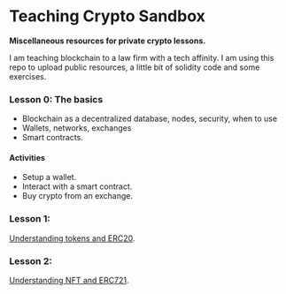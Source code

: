 # Teaching Crypto Sandbox
**Miscellaneous resources for private crypto lessons.**

I am teaching blockchain to a law firm with a tech affinity. I am using this repo to upload public resources, a little bit of solidity code and some exercises.

### Lesson 0: The basics
* Blockchain as a decentralized database, nodes, security, when to use
* Wallets, networks, exchanges
* Smart contracts.

#### Activities
* Setup a wallet.
* Interact with a smart contract.
* Buy crypto from an exchange.

### Lesson 1:
[Understanding tokens and ERC20](https://github.com/salvadorjesus/teaching-crypto-sandbox/tree/master/L1.%20Understanding%20tokens%20and%20ERC20).

### Lesson 2:
[Understanding NFT and ERC721](https://github.com/salvadorjesus/teaching-crypto-sandbox/tree/master/L2.%20Understanding%20NFT%20and%20ERC721).
